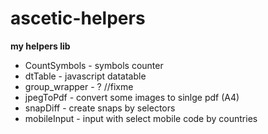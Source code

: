 # ascetic-helpers
__my helpers lib__

*	CountSymbols - symbols counter
*	dtTable - javascript datatable
*	group_wrapper - ? //fixme
*	jpegToPdf - convert some images to sinlge pdf (A4)
* 	snapDiff - create snaps by selectors
*	mobileInput - input with select mobile code by countries






